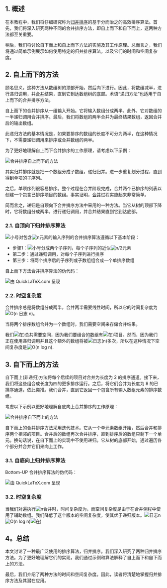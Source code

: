 ## 1. 概述

在本教程中，我们将仔细研究称为[归并排序](https://www.baeldung.com/cs/non-recursive-merge-sort)的基于分而治之的高效排序算法。首先，我们将深入研究两种不同的合并排序方法，即自上而下和自下而上，这两种方法都至关重要。

稍后，我们将讨论自下而上和自上而下方法的实施及其工作原理。总而言之，我们将通过简单示例展示如何使用特定的归并排序算法，以及它们的时间和空间复杂度。

## 2. 自上而下的方法

顾名思义，这种方法从数组树的顶部开始，然后向下进行。因此，将数组减半，进行递归调用，并[合并](https://www.baeldung.com/cs/merging-algorithms-2-way-vs-k-way-merge)结果，直到它到达数组树的底部。术语“递归方法”也适用于自上而下的合并排序方法。

自上而下的合并排序从一组输入开始。它将输入数组分成两半。此外，它对数组的一半递归调用合并排序。最后，我们将数组的两半合并为最终结果数组，返回合并后的输出数组。

此递归方法的基本情况是，如果要排序的数组的长度不可分为两半，在这种情况下，不需要递归调用来排序或合并数组的两半。

为了更好地理解自上而下合并排序的工作原理，请考虑以下示例：

![合并排序自上而下的方法](https://www.baeldung.com/wp-content/uploads/sites/4/2023/01/mergesort-Top-down.png)

其实归并排序就是把一个数组分成子数组，递归归并。进一步重复划分过程，直到得到单项的子序列。

之后，单项序列很容易排序。整个过程在合并阶段完成，合并两个已排序的列表以创建一个包含已排序项目的数组。事实证明，[合并](https://www.baeldung.com/cs/2-way-vs-k-way-merge)过程实施起来非常简单。

简而言之，递归是自顶向下合并排序方法中采用的一种方法。当它从树的顶部下降时，它将数组分成两半，进行递归调用，并合并结果直到它到达底部。

### 2.1. 自顶向下归并排序算法

![小号](https://www.baeldung.com/wp-content/ql-cache/quicklatex.com-52fd2a0fc27878e7dfce68d4632b4ffb_l3.svg)对包含![n](https://www.baeldung.com/wp-content/ql-cache/quicklatex.com-ec4217f4fa5fcd92a9edceba0e708cf7_l3.svg)元素的输入序列的合并排序算法遵循以下基本阶段：

-   步骤1：![小号](https://www.baeldung.com/wp-content/ql-cache/quicklatex.com-52fd2a0fc27878e7dfce68d4632b4ffb_l3.svg)分成两个子序列，每个子序列的近似![n/2](https://www.baeldung.com/wp-content/ql-cache/quicklatex.com-fe70bad8e5de86387fcf4da7461f370b_l3.svg)元素
-   第二步：通过递归调用，对每个子序列进行排序
-   第三步：将两个排序后的子序列或子数组组合成一个单排序数组

自上而下方法合并排序算法的伪代码：

![由 QuickLaTeX.com 呈现](https://www.baeldung.com/wp-content/ql-cache/quicklatex.com-f43c44f9abe6fccb4b22e16bd21d8c4b_l3.svg)

### 2.2. 时空复杂度

合并排序总是将数组分成两半，合并两半需要线性时间，所以它的时间复杂度为![O(n 日志 n)](https://www.baeldung.com/wp-content/ql-cache/quicklatex.com-2a500f2d5c4297338b5a59338cd4a517_l3.svg)。

当将两个排序数组合并为一个数组时，我们需要空间来存储合并结果。

我们![在)](https://www.baeldung.com/wp-content/ql-cache/quicklatex.com-f8d599809b2f7987726c648086c1981d_l3.svg)总共需要空间，因为我们要组合的数组有![在)](https://www.baeldung.com/wp-content/ql-cache/quicklatex.com-f8d599809b2f7987726c648086c1981d_l3.svg)项目。然而，因为我们正在使用递归调用并且这个额外的数组将被![日志(n)](https://www.baeldung.com/wp-content/ql-cache/quicklatex.com-52da3ecda969f1f011f5f6ebc6dad8a5_l3.svg)多次，所以在这种情况下空间复杂度是![O(n log n)](https://www.baeldung.com/wp-content/ql-cache/quicklatex.com-8f0aaf46d25956211025daa501bcf7e0_l3.svg).

## 3. 自下而上的方法

自下而上(非递归)方法将每个后续的项目对合并为长度为 2 的排序通道。接下来，我们将这些组合成长度为四的更多排序运行。之后，将它们合并为长度为 8 的已排序通道，依此类推。我们合并，直到它返回一个包含所有输入数组元素的排序数组。

考虑以下示例以更好地理解自底向上合并排序的工作原理：

![合并排序自下而上的方法](https://www.baeldung.com/wp-content/uploads/sites/4/2023/01/mergesort-bottom-up.png)

自下而上的合并排序方法采用迭代技术。它从一个单元素数组开始，然后合并和排序两个相邻的项目。合并后的数组再次合并排序，直到排序后的数组只剩下一个单元。换句话说，在自下而上的实现中不使用递归。它从树的底部开始，通过遍历各个部分并合并它们来向上工作。

### 3.1. 自底向上归并排序算法

Bottom-UP 合并排序算法的伪代码：

![由 QuickLaTeX.com 呈现](https://www.baeldung.com/wp-content/ql-cache/quicklatex.com-c305e221077698c93947f107bbd0abd5_l3.svg)

### 3.2. 时空复杂度

当我们对遍执行![n](https://www.baeldung.com/wp-content/ql-cache/quicklatex.com-ec4217f4fa5fcd92a9edceba0e708cf7_l3.svg)合并时，时间复杂度为，而空间复杂度是由于在合并例程中使用了辅助数组。我们降低了这个版本的空间复杂度，使其优于递归版本。![日志n](https://www.baeldung.com/wp-content/ql-cache/quicklatex.com-89e3fa7b604731d099d6ab80fa62ceb3_l3.svg)![O(n log n)](https://www.baeldung.com/wp-content/ql-cache/quicklatex.com-8f0aaf46d25956211025daa501bcf7e0_l3.svg)![在)](https://www.baeldung.com/wp-content/ql-cache/quicklatex.com-dab5d32ee8e95bcd2749d21fd2acc172_l3.svg)

## 4。总结

本文讨论了一种最广泛使用的排序算法，归并排序。我们深入研究了两种归并排序方法。为了更好地理解它们的实现，我们通过示例和算法解释了自上而下和自下而上的方法。

最后，我们介绍了两种方法的时间和空间复杂度。因此，读者将清楚地掌握归并排序方法及其潜在应用。